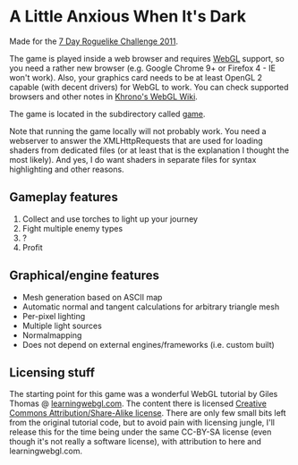 A Little Anxious When It's Dark
===============================

Made for the [7 Day Roguelike Challenge 2011](http://roguebasin.roguelikedevelopment.org/index.php?title=7DRL_Contest_2011).

The game is played inside a web browser and requires [WebGL](http://www.khronos.org/webgl/) support, so you need a rather new browser (e.g. Google Chrome 9+ or Firefox 4 - IE won't work). Also, your graphics card needs to be at least OpenGL 2 capable (with decent drivers) for WebGL to work. You can check supported browsers and other notes in [Khrono's WebGL Wiki](http://www.khronos.org/webgl/wiki/Getting_a_WebGL_Implementation).

The game is located in the subdirectory called [game](game/).

Note that running the game locally will not probably work. You need a webserver to answer the XMLHttpRequests that are used for loading shaders from dedicated files (or at least that is the explanation I thought the most likely). And yes, I do want shaders in separate files for syntax highlighting and other reasons.


Gameplay features
-----------------

1. Collect and use torches to light up your journey
2. Fight multiple enemy types
3. ?
4. Profit

Graphical/engine features
-------------------------

* Mesh generation based on ASCII map
* Automatic normal and tangent calculations for arbitrary triangle mesh
* Per-pixel lighting
* Multiple light sources
* Normalmapping
* Does not depend on external engines/frameworks (i.e. custom built)

Licensing stuff
---------------
The starting point for this game was a wonderful WebGL tutorial by Giles Thomas @ [learningwebgl.com](http://learningwebgl.com). The content there is licensed [Creative Commons Attribution/Share-Alike license](http://creativecommons.org/licenses/by-sa/3.0/). There are only few small bits left from the original tutorial code, but to avoid pain with licensing jungle, I'll release this for the time being under the same CC-BY-SA license (even though it's not really a software license), with attribution to here and learningwebgl.com.

